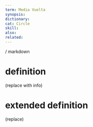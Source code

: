 ```yaml
---
term: Media Vuelta
synopsis:
dictionary:
cat: Circle
skill: 
also: 
related: 
---
```

/ 
  markdown
  # definition
  (replace with info)
  # extended definition
  (replace)
